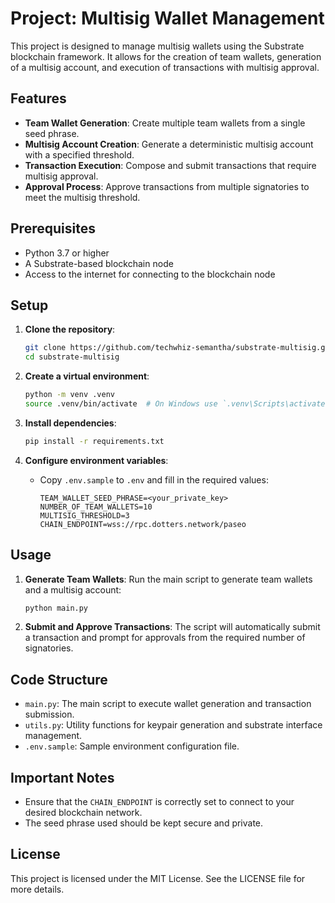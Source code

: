 # Project: Multisig Wallet Management

This project is designed to manage multisig wallets using the Substrate blockchain framework. It allows for the creation of team wallets, generation of a multisig account, and execution of transactions with multisig approval.

## Features

- **Team Wallet Generation**: Create multiple team wallets from a single seed phrase.
- **Multisig Account Creation**: Generate a deterministic multisig account with a specified threshold.
- **Transaction Execution**: Compose and submit transactions that require multisig approval.
- **Approval Process**: Approve transactions from multiple signatories to meet the multisig threshold.

## Prerequisites

- Python 3.7 or higher
- A Substrate-based blockchain node
- Access to the internet for connecting to the blockchain node

## Setup

1. **Clone the repository**:

   ```bash
   git clone https://github.com/techwhiz-semantha/substrate-multisig.git
   cd substrate-multisig
   ```

2. **Create a virtual environment**:

   ```bash
   python -m venv .venv
   source .venv/bin/activate  # On Windows use `.venv\Scripts\activate`
   ```

3. **Install dependencies**:

   ```bash
   pip install -r requirements.txt
   ```

4. **Configure environment variables**:
   - Copy `.env.sample` to `.env` and fill in the required values:

     ```plaintext
     TEAM_WALLET_SEED_PHRASE=<your_private_key>
     NUMBER_OF_TEAM_WALLETS=10
     MULTISIG_THRESHOLD=3
     CHAIN_ENDPOINT=wss://rpc.dotters.network/paseo
     ```

## Usage

1. **Generate Team Wallets**:
   Run the main script to generate team wallets and a multisig account:

   ```bash
   python main.py
   ```

2. **Submit and Approve Transactions**:
   The script will automatically submit a transaction and prompt for approvals from the required number of signatories.

## Code Structure

- `main.py`: The main script to execute wallet generation and transaction submission.
- `utils.py`: Utility functions for keypair generation and substrate interface management.
- `.env.sample`: Sample environment configuration file.

## Important Notes

- Ensure that the `CHAIN_ENDPOINT` is correctly set to connect to your desired blockchain network.
- The seed phrase used should be kept secure and private.

## License

This project is licensed under the MIT License. See the LICENSE file for more details.
